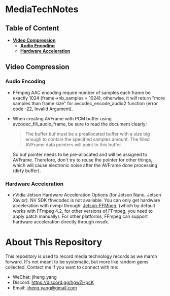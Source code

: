 # MediaTechNotes

## Table of Content
- **[Video Compression](#video_compression)**
    - **[Audio Encoding](#audio-encoding)**
    - **[Hardware Acceleration](#hardware-acceleration)**

## Video Compression
### Audio Encoding
* FFmpeg AAC encoding require number of samples each frame be exactly 1024 (frame->nb_samples = 1024), otherwise, it will return "more samples than frame size" for avcodec_encode_audio2 function (error code -22, Invalid Argument).
* When creating AVFrame with PCM buffer using avcodec_fill_audio_frame, be sure to read the document clearly:
    > The buffer buf must be a preallocated buffer with a size big enough to contain the specified samples amount. The filled AVFrame data pointers will point to this buffer.

    So buf pointer needs to be pre-allocated and will be assigned to AVFrame. Therefore, don't try to reuse the pointer for other things, which will cause electronic noise after the AVFrame done processing (dirty buffer).

### Hardware Acceleration

* nVidia Jetson Hardware Acceleration Options (for Jetson Nano, Jetson Xavior). NV SDK ffnvcodec is not available. You can only get hardware acceleration with nvmpi through: <a href="https://github.com/jocover/jetson-ffmpeg">Jetson-FFMpeg</a>, (which by default works with FFmpeg 4.2, for other versions of FFmpeg, you need to apply patch manually). For other platforms, FFmpeg can support hardware acceleration directly through nvsdk.

# About This Repository

This repository is used to record media technology records as we march forward. It's not meant to be systematic, but more like random gems collected. Contact me if you want to connect with me:

* WeChat: jiheng_yang
* Discord: https://discord.gg/hgwZHpcK
* Email: jiheng.yang@gmail.com

